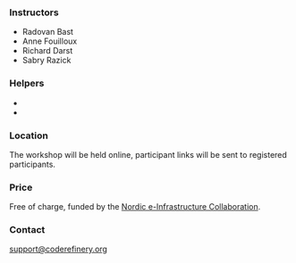 


### Instructors

- Radovan Bast
- Anne Fouilloux
- Richard Darst
- Sabry Razick


### Helpers

- 
- 


### Location

The workshop will be held online, participant links will be sent to
registered participants.


### Price

Free of charge, funded by the [Nordic e-Infrastructure
Collaboration](https://neic.no/).


### Contact

support@coderefinery.org
